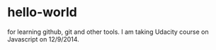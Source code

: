 hello-world
===========

for learning github, git and other tools.
I am taking Udacity course on Javascript on 12/9/2014.
